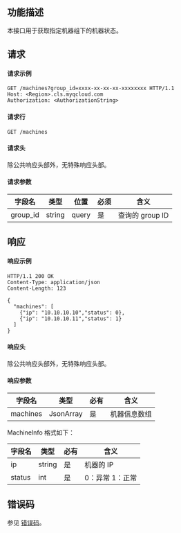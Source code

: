 ## 功能描述

本接口用于获取指定机器组下的机器状态。

## 请求
#### 请求示例

```shell
GET /machines?group_id=xxxx-xx-xx-xx-xxxxxxxx HTTP/1.1
Host: <Region>.cls.myqcloud.com
Authorization: <AuthorizationString>
```

#### 请求行

```shell
GET /machines
```

#### 请求头

除公共响应头部外，无特殊响应头部。

#### 请求参数

| 字段名        |  类型  | 位置  | 必须 |      含义                       |
|--------------|--------|------|---------|--------------------------------|
| group_id     | string | query| 是      |查询的 group ID                   |

## 响应

#### 响应示例

```shell
HTTP/1.1 200 OK
Content-Type: application/json
Content-Length: 123

{
  "machines": [
    {"ip": "10.10.10.10","status": 0},
    {"ip": "10.10.10.11","status": 1}
  ]
}
```

#### 响应头

除公共响应头部外，无特殊响应头部。

#### 响应参数

|  字段名      |  类型     | 必有 |        含义                    |
|-------------|-----------|---------|-------------------------------|
| machines    |JsonArray  | 是      | 机器信息数组                    |

MachineInfo 格式如下：

|  字段名     |  类型  | 必有 |        含义                    |
|------------|--------|---------|-------------------------------|
| ip         | string | 是      | 机器的 IP                    |
| status     | int    | 是      | 0：异常   1：正常            |

## 错误码

参见 [错误码](https://cloud.tencent.com/document/product/614/12402)。
